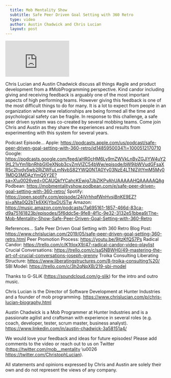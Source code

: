 ```yaml
---
  title: Mob Mentality Show
  subtitle: Safe Peer Driven Goal Setting with 360 Retro
  type: video
  author: Austin Chadwick and Chris Lucian
  layout: post
---
```


<iframe width="200" height="113" src="https://www.youtube.com/embed/21WTPhe3jSo?feature=oembed" frameborder="0" allow="accelerometer; autoplay; clipboard-write; encrypted-media; gyroscope; picture-in-picture; web-share" allowfullscreen title="Safe Peer Driven Goal Setting with 360 Retro"></iframe>

Chris Lucian and Austin Chadwick discuss all things #agile and product development from a #MobProgramming perspective. Kind candor including giving and receiving feedback is arguably one of the most important aspects of high performing teams. However giving this feedback is one of the most difficult things to do for many. It is a lot to expect from people in an organization where new relationships are being formed all the time and psychological safety can be fragile. In response to this challenge, a safe peer driven system was co-created by several mobbing teams. Come join Chris and Austin as they share the experiences and results from experimenting with this system for several years.

Podcast Episode...
Apple: https://podcasts.apple.com/us/podcast/safe-peer-driven-goal-setting-with-360-retro/id1485950034?i=1000512170710
Google: https://podcasts.google.com/feed/aHR0cHM6Ly9mZWVkLnBvZGJlYW4uY29tL21vYm1lbnRhbGl0eXNob3cvZmVlZC54bWw/episode/bW9ibWVudGFsaXR5c2hvdy5wb2RiZWFuLmNvbS82YWQ0NTA0Yy03NzE4LTNlZjItYmM5My01MDQ3MDAzYmQ5Y2E?sa=X\u0026ved=0CAUQkfYCahcKEwig7JbZlKPvAhUAAAAAHQAAAAAQAg
Podbean: https://mobmentalityshow.podbean.com/e/safe-peer-driven-goal-setting-with-360-retro/
Spotify: https://open.spotify.com/episode/24jVrhhqfWnHvsjBnKE9EZ?si=aNta0Q2bTk6XKjYbxDUSTw
Amazon: https://music.amazon.com/podcasts/7a695161-1857-466d-83ca-d9a75161823b/episodes/5f6ddc5e-9fe8-4f1c-9e32-3132e51bbea9/The-Mob-Mentality-Show-Safe-Peer-Driven-Goal-Setting-with-360-Retro

References...
Safe Peer Driven Goal Setting with 360 Retro Blog Post: https://www.chrislucian.com/2019/05/safe-peer-driven-goal-setting-360-retro.html
Peer Promotion Process: https://youtu.be/9jtzKfQS7Ps
Radical Candor: https://trello.com/c/K1tIoxX9/47-radical-candor-video-playlist
Crucial Conversations: https://trello.com/c/saSNBWH0/49-mastering-the-art-of-crucial-conversations-joseph-grenny
Troika Consulting Liberating Structure: https://www.liberatingstructures.com/8-troika-consulting%20/
SBI Model: https://trello.com/c/3h2qNpXB/219-sbi-model

Thanks to G-SLiK (https://soundcloud.com/g-slik) for the intro and outro music.
 
Chris Lucian is the Director of Software Development at Hunter Industries and a founder of mob programming. https://www.chrislucian.com/p/chris-lucian-biography.html 

Austin Chadwick is a Mob Programmer at Hunter Industries and is a passionate agilist and craftsman with experience in several roles (e.g. coach, developer, tester, scrum master, business analyst). https://www.linkedin.com/in/austin-chadwick-3a58151a4/ 
 
We would love your feedback and ideas for future episodes! Please add comments to the video or reach out to us on Twitter (https://twitter.com/mob__mentality \u0026 https://twitter.com/ChristophLucian).
 
All statements and opinions expressed by Chris and Austin are solely their own and do not represent the views of any company.

